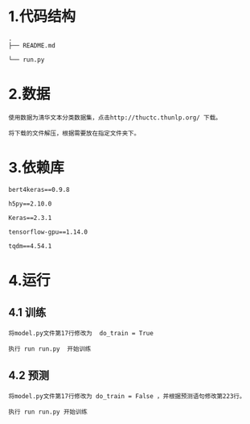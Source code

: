 # 1.代码结构

	.
	├── README.md

	└── run.py


# 2.数据

	使用数据为清华文本分类数据集，点击http://thuctc.thunlp.org/ 下载。

	将下载的文件解压，根据需要放在指定文件夹下。

# 3.依赖库

	bert4keras==0.9.8

	h5py==2.10.0 
	 
	Keras==2.3.1
	 
	tensorflow-gpu==1.14.0
	 
	tqdm==4.54.1


# 4.运行

## 4.1 训练

	将model.py文件第17行修改为  do_train = True 

	执行 run run.py  开始训练

## 4.2 预测

	将model.py文件第17行修改为 do_train = False ，并根据预测语句修改第223行。

	执行 run run.py 开始训练

